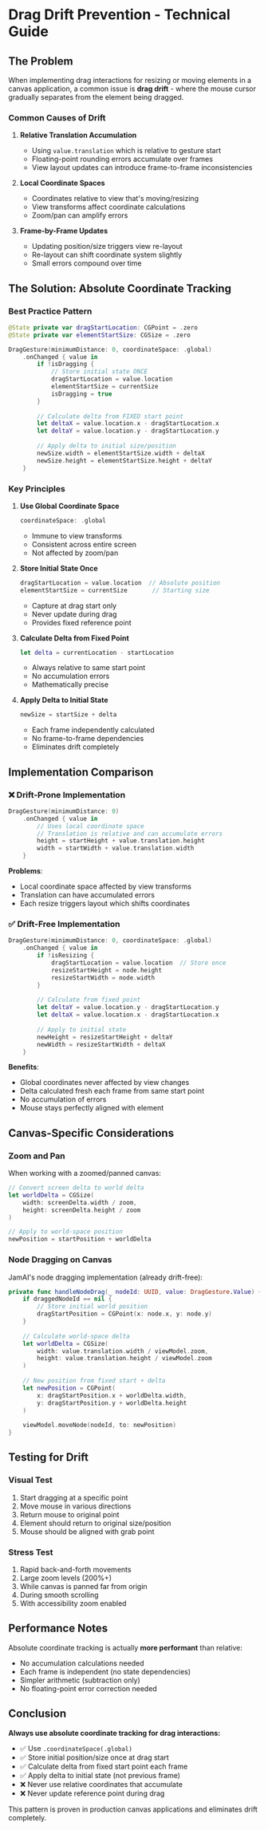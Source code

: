 # Drag Drift Prevention - Technical Guide

## The Problem

When implementing drag interactions for resizing or moving elements in a canvas application, a common issue is **drag drift** - where the mouse cursor gradually separates from the element being dragged.

### Common Causes of Drift

1. **Relative Translation Accumulation**
   - Using `value.translation` which is relative to gesture start
   - Floating-point rounding errors accumulate over frames
   - View layout updates can introduce frame-to-frame inconsistencies

2. **Local Coordinate Spaces**
   - Coordinates relative to view that's moving/resizing
   - View transforms affect coordinate calculations
   - Zoom/pan can amplify errors

3. **Frame-by-Frame Updates**
   - Updating position/size triggers view re-layout
   - Re-layout can shift coordinate system slightly
   - Small errors compound over time

## The Solution: Absolute Coordinate Tracking

### Best Practice Pattern

```swift
@State private var dragStartLocation: CGPoint = .zero
@State private var elementStartSize: CGSize = .zero

DragGesture(minimumDistance: 0, coordinateSpace: .global)
    .onChanged { value in
        if !isDragging {
            // Store initial state ONCE
            dragStartLocation = value.location
            elementStartSize = currentSize
            isDragging = true
        }
        
        // Calculate delta from FIXED start point
        let deltaX = value.location.x - dragStartLocation.x
        let deltaY = value.location.y - dragStartLocation.y
        
        // Apply delta to initial size/position
        newSize.width = elementStartSize.width + deltaX
        newSize.height = elementStartSize.height + deltaY
    }
```

### Key Principles

1. **Use Global Coordinate Space**
   ```swift
   coordinateSpace: .global
   ```
   - Immune to view transforms
   - Consistent across entire screen
   - Not affected by zoom/pan

2. **Store Initial State Once**
   ```swift
   dragStartLocation = value.location  // Absolute position
   elementStartSize = currentSize       // Starting size
   ```
   - Capture at drag start only
   - Never update during drag
   - Provides fixed reference point

3. **Calculate Delta from Fixed Point**
   ```swift
   let delta = currentLocation - startLocation
   ```
   - Always relative to same start point
   - No accumulation errors
   - Mathematically precise

4. **Apply Delta to Initial State**
   ```swift
   newSize = startSize + delta
   ```
   - Each frame independently calculated
   - No frame-to-frame dependencies
   - Eliminates drift completely

## Implementation Comparison

### ❌ Drift-Prone Implementation
```swift
DragGesture(minimumDistance: 0)
    .onChanged { value in
        // Uses local coordinate space
        // Translation is relative and can accumulate errors
        height = startHeight + value.translation.height
        width = startWidth + value.translation.width
    }
```

**Problems**:
- Local coordinate space affected by view transforms
- Translation can have accumulated errors
- Each resize triggers layout which shifts coordinates

### ✅ Drift-Free Implementation
```swift
DragGesture(minimumDistance: 0, coordinateSpace: .global)
    .onChanged { value in
        if !isResizing {
            dragStartLocation = value.location  // Store once
            resizeStartHeight = node.height
            resizeStartWidth = node.width
        }
        
        // Calculate from fixed point
        let deltaY = value.location.y - dragStartLocation.y
        let deltaX = value.location.x - dragStartLocation.x
        
        // Apply to initial state
        newHeight = resizeStartHeight + deltaY
        newWidth = resizeStartWidth + deltaX
    }
```

**Benefits**:
- Global coordinates never affected by view changes
- Delta calculated fresh each frame from same start point
- No accumulation of errors
- Mouse stays perfectly aligned with element

## Canvas-Specific Considerations

### Zoom and Pan

When working with a zoomed/panned canvas:

```swift
// Convert screen delta to world delta
let worldDelta = CGSize(
    width: screenDelta.width / zoom,
    height: screenDelta.height / zoom
)

// Apply to world-space position
newPosition = startPosition + worldDelta
```

### Node Dragging on Canvas

JamAI's node dragging implementation (already drift-free):

```swift
private func handleNodeDrag(_ nodeId: UUID, value: DragGesture.Value) {
    if draggedNodeId == nil {
        // Store initial world position
        dragStartPosition = CGPoint(x: node.x, y: node.y)
    }
    
    // Calculate world-space delta
    let worldDelta = CGSize(
        width: value.translation.width / viewModel.zoom,
        height: value.translation.height / viewModel.zoom
    )
    
    // New position from fixed start + delta
    let newPosition = CGPoint(
        x: dragStartPosition.x + worldDelta.width,
        y: dragStartPosition.y + worldDelta.height
    )
    
    viewModel.moveNode(nodeId, to: newPosition)
}
```

## Testing for Drift

### Visual Test
1. Start dragging at a specific point
2. Move mouse in various directions
3. Return mouse to original point
4. Element should return to original size/position
5. Mouse should be aligned with grab point

### Stress Test
1. Rapid back-and-forth movements
2. Large zoom levels (200%+)
3. While canvas is panned far from origin
4. During smooth scrolling
5. With accessibility zoom enabled

## Performance Notes

Absolute coordinate tracking is actually **more performant** than relative:
- No accumulation calculations needed
- Each frame is independent (no state dependencies)
- Simpler arithmetic (subtraction only)
- No floating-point error correction needed

## Conclusion

**Always use absolute coordinate tracking for drag interactions:**
- ✅ Use `.coordinateSpace(.global)`
- ✅ Store initial position/size once at drag start
- ✅ Calculate delta from fixed start point each frame
- ✅ Apply delta to initial state (not previous frame)
- ❌ Never use relative coordinates that accumulate
- ❌ Never update reference point during drag

This pattern is proven in production canvas applications and eliminates drift completely.
